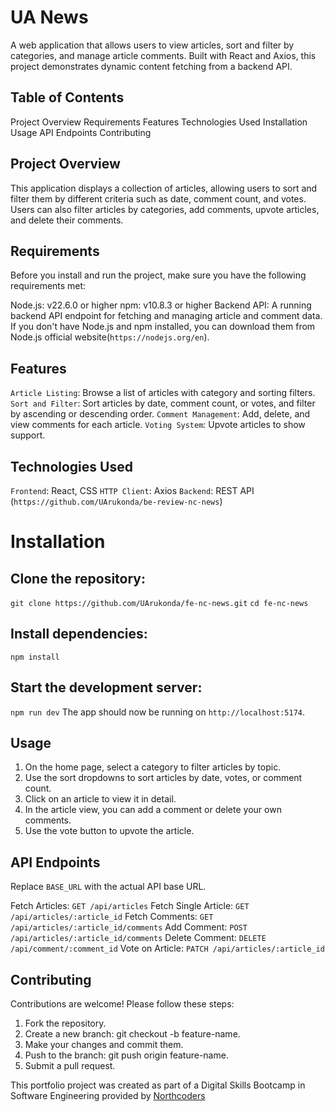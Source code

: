<!-- # React + Vite

This template provides a minimal setup to get React working in Vite with HMR and some ESLint rules.

Currently, two official plugins are available:

- [@vitejs/plugin-react](https://github.com/vitejs/vite-plugin-react/blob/main/packages/plugin-react/README.md) uses [Babel](https://babeljs.io/) for Fast Refresh
- [@vitejs/plugin-react-swc](https://github.com/vitejs/vite-plugin-react-swc) uses [SWC](https://swc.rs/) for Fast Refresh -->

# UA News

A web application that allows users to view articles, sort and filter by categories, and manage article comments. Built with React and Axios, this project demonstrates dynamic content fetching from a backend API.

## Table of Contents

Project Overview
Requirements
Features
Technologies Used
Installation
Usage
API Endpoints
Contributing

## Project Overview

This application displays a collection of articles, allowing users to sort and filter them by different criteria such as date, comment count, and votes. Users can also filter articles by categories, add comments, upvote articles, and delete their comments.

## Requirements

Before you install and run the project, make sure you have the following requirements met:

Node.js: v22.6.0 or higher
npm: v10.8.3 or higher
Backend API: A running backend API endpoint for fetching and managing article and comment data.
If you don't have Node.js and npm installed, you can download them from Node.js official website(`https://nodejs.org/en`).

## Features

`Article Listing`: Browse a list of articles with category and sorting filters.
`Sort and Filter`: Sort articles by date, comment count, or votes, and filter by ascending or descending order.
`Comment Management`: Add, delete, and view comments for each article.
`Voting System`: Upvote articles to show support.

## Technologies Used

`Frontend`: React, CSS
`HTTP Client`: Axios
`Backend`: REST API (`https://github.com/UArukonda/be-review-nc-news`)

# Installation

## Clone the repository:

`git clone https://github.com/UArukonda/fe-nc-news.git`
`cd fe-nc-news`

## Install dependencies:

`npm install`

## Start the development server:

`npm run dev`
The app should now be running on `http://localhost:5174`.

## Usage

1. On the home page, select a category to filter articles by topic.
2. Use the sort dropdowns to sort articles by date, votes, or comment count.
3. Click on an article to view it in detail.
4. In the article view, you can add a comment or delete your own comments.
5. Use the vote button to upvote the article.

## API Endpoints

Replace `BASE_URL` with the actual API base URL.

Fetch Articles: `GET /api/articles`
Fetch Single Article: `GET /api/articles/:article_id`
Fetch Comments: `GET /api/articles/:article_id/comments`
Add Comment: `POST /api/articles/:article_id/comments`
Delete Comment: `DELETE /api/comment/:comment_id`
Vote on Article: `PATCH /api/articles/:article_id`

## Contributing

Contributions are welcome! Please follow these steps:

1. Fork the repository.
2. Create a new branch: git checkout -b feature-name.
3. Make your changes and commit them.
4. Push to the branch: git push origin feature-name.
5. Submit a pull request.

This portfolio project was created as part of a Digital Skills Bootcamp in Software Engineering provided by [Northcoders](https://northcoders.com/)
